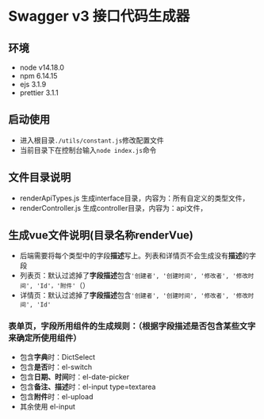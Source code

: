 # Swagger v3 接口代码生成器

## 环境
* node v14.18.0
* npm 6.14.15
* ejs 3.1.9
* prettier 3.1.1

## 启动使用

* 进入根目录`./utils/constant.js`修改配置文件
* 当前目录下在控制台输入`node index.js`命令

## 文件目录说明

* renderApiTypes.js 生成interface目录，内容为：所有自定义的类型文件，
* renderController.js 生成controller目录，内容为：api文件，

## 生成vue文件说明(目录名称renderVue)

* 后端需要将每个类型中的字段**描述**写上。列表和详情页不会生成没有**描述**的字段
* 列表页：默认过滤掉了**字段描述**包含`'创建者', '创建时间', '修改者', '修改时间', 'Id'，'附件'`（）
* 详情页：默认过滤掉了**字段描述**包含`'创建者', '创建时间', '修改者', '修改时间', 'Id'`


### 表单页，字段所用组件的生成规则：（根据字段描述是否包含某些文字来确定所使用组件）

* 包含**字典**时：DictSelect
* 包含**是否**时：el-switch
* 包含**日期、时间**时：el-date-picker
* 包含**备注、描述**时：el-input type=textarea
* 包含**附件**时：el-upload
* 其余使用 el-input